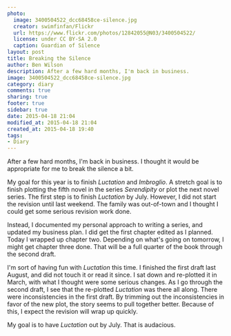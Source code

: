 ```yaml
---
photo:
  image: 3400504522_dcc68458ce-silence.jpg
  creator: swimfinfan/Flickr
  url: https://www.flickr.com/photos/12842055@N03/3400504522/
  license: under CC BY-SA 2.0
  caption: Guardian of Silence
layout: post
title: Breaking the Silence
author: Ben Wilson
description: After a few hard months, I'm back in business.
image: 3400504522_dcc68458ce-silence.jpg
category: diary
comments: true
sharing: true
footer: true
sidebar: true
date: 2015-04-18 21:04
modified_at: 2015-04-18 21:04
created_at: 2015-04-18 19:40
tags:
- Diary
---
```


After a few hard months, I'm back in business. I thought it would be appropriate for me to break the silence a bit.

<!-- more -->

My goal for this year is to finish *Luctation* and *Imbroglio*. A stretch goal is to finish plotting the fifth novel in the series *Serendipity* or plot the next novel series. The first step is to finish *Luctation* by July. However, I did not start the revision until last weekend. The family was out-of-town and I thought I could get some serious revision work done.

Instead, I documented my personal approach to writing a series, and updated my business plan. I did get the first chapter edited as I planned. Today I wrapped up chapter two. Depending on what's going on tomorrow, I might get chapter three done. That will be a full quarter of the book through the second draft.

I'm sort of having fun with *Luctation* this time. I finished the first draft last August, and did not touch it or read it since. I sat down and re-plotted it in March, with what I thought were some serious changes. As I go through the second draft, I see that the re-plotted *Luctation* was there all along. There were inconsistencies in the first draft. By trimming out the inconsistencies in favor of the new plot, the story seems to pull together better. Because of this, I expect the revision will wrap up quickly.

My goal is to have *Luctation* out by July. That is audacious.
